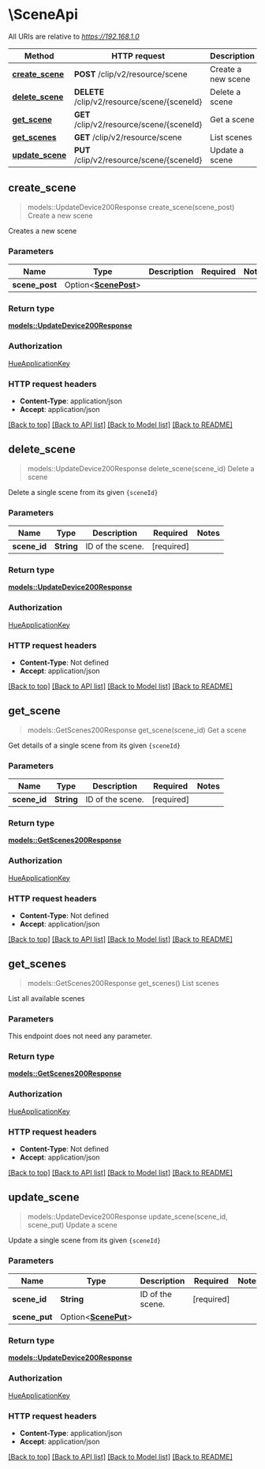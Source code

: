 # \SceneApi

All URIs are relative to *https://192.168.1.0*

Method | HTTP request | Description
------------- | ------------- | -------------
[**create_scene**](SceneApi.md#create_scene) | **POST** /clip/v2/resource/scene | Create a new scene
[**delete_scene**](SceneApi.md#delete_scene) | **DELETE** /clip/v2/resource/scene/{sceneId} | Delete a scene
[**get_scene**](SceneApi.md#get_scene) | **GET** /clip/v2/resource/scene/{sceneId} | Get a scene
[**get_scenes**](SceneApi.md#get_scenes) | **GET** /clip/v2/resource/scene | List scenes
[**update_scene**](SceneApi.md#update_scene) | **PUT** /clip/v2/resource/scene/{sceneId} | Update a scene



## create_scene

> models::UpdateDevice200Response create_scene(scene_post)
Create a new scene

Creates a new scene

### Parameters


Name | Type | Description  | Required | Notes
------------- | ------------- | ------------- | ------------- | -------------
**scene_post** | Option<[**ScenePost**](ScenePost.md)> |  |  |

### Return type

[**models::UpdateDevice200Response**](updateDevice_200_response.md)

### Authorization

[HueApplicationKey](../README.md#HueApplicationKey)

### HTTP request headers

- **Content-Type**: application/json
- **Accept**: application/json

[[Back to top]](#) [[Back to API list]](../README.md#documentation-for-api-endpoints) [[Back to Model list]](../README.md#documentation-for-models) [[Back to README]](../README.md)


## delete_scene

> models::UpdateDevice200Response delete_scene(scene_id)
Delete a scene

Delete a single scene from its given `{sceneId}`

### Parameters


Name | Type | Description  | Required | Notes
------------- | ------------- | ------------- | ------------- | -------------
**scene_id** | **String** | ID of the scene. | [required] |

### Return type

[**models::UpdateDevice200Response**](updateDevice_200_response.md)

### Authorization

[HueApplicationKey](../README.md#HueApplicationKey)

### HTTP request headers

- **Content-Type**: Not defined
- **Accept**: application/json

[[Back to top]](#) [[Back to API list]](../README.md#documentation-for-api-endpoints) [[Back to Model list]](../README.md#documentation-for-models) [[Back to README]](../README.md)


## get_scene

> models::GetScenes200Response get_scene(scene_id)
Get a scene

Get details of a single scene from its given `{sceneId}`

### Parameters


Name | Type | Description  | Required | Notes
------------- | ------------- | ------------- | ------------- | -------------
**scene_id** | **String** | ID of the scene. | [required] |

### Return type

[**models::GetScenes200Response**](getScenes_200_response.md)

### Authorization

[HueApplicationKey](../README.md#HueApplicationKey)

### HTTP request headers

- **Content-Type**: Not defined
- **Accept**: application/json

[[Back to top]](#) [[Back to API list]](../README.md#documentation-for-api-endpoints) [[Back to Model list]](../README.md#documentation-for-models) [[Back to README]](../README.md)


## get_scenes

> models::GetScenes200Response get_scenes()
List scenes

List all available scenes

### Parameters

This endpoint does not need any parameter.

### Return type

[**models::GetScenes200Response**](getScenes_200_response.md)

### Authorization

[HueApplicationKey](../README.md#HueApplicationKey)

### HTTP request headers

- **Content-Type**: Not defined
- **Accept**: application/json

[[Back to top]](#) [[Back to API list]](../README.md#documentation-for-api-endpoints) [[Back to Model list]](../README.md#documentation-for-models) [[Back to README]](../README.md)


## update_scene

> models::UpdateDevice200Response update_scene(scene_id, scene_put)
Update a scene

Update a single scene from its given `{sceneId}`

### Parameters


Name | Type | Description  | Required | Notes
------------- | ------------- | ------------- | ------------- | -------------
**scene_id** | **String** | ID of the scene. | [required] |
**scene_put** | Option<[**ScenePut**](ScenePut.md)> |  |  |

### Return type

[**models::UpdateDevice200Response**](updateDevice_200_response.md)

### Authorization

[HueApplicationKey](../README.md#HueApplicationKey)

### HTTP request headers

- **Content-Type**: application/json
- **Accept**: application/json

[[Back to top]](#) [[Back to API list]](../README.md#documentation-for-api-endpoints) [[Back to Model list]](../README.md#documentation-for-models) [[Back to README]](../README.md)

